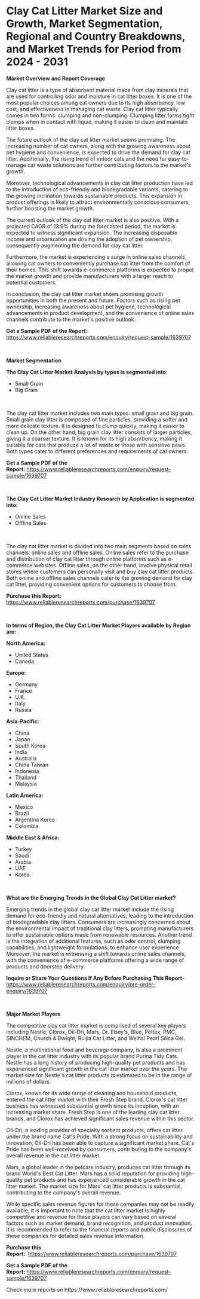 <p><h1>Clay Cat Litter Market Size and Growth, Market Segmentation, Regional and Country Breakdowns, and Market Trends for Period from 2024 -  2031</h1></p><p><strong>Market Overview and Report Coverage</strong></p>
<p><p>Clay cat litter is a type of absorbent material made from clay minerals that are used for controlling odor and moisture in cat litter boxes. It is one of the most popular choices among cat owners due to its high absorbency, low cost, and effectiveness in managing cat waste. Clay cat litter typically comes in two forms: clumping and non-clumping. Clumping litter forms tight clumps when in contact with liquid, making it easier to clean and maintain litter boxes.</p><p>The future outlook of the clay cat litter market seems promising. The increasing number of cat owners, along with the growing awareness about pet hygiene and convenience, is expected to drive the demand for clay cat litter. Additionally, the rising trend of indoor cats and the need for easy-to-manage cat waste solutions are further contributing factors to the market's growth.</p><p>Moreover, technological advancements in clay cat litter production have led to the introduction of eco-friendly and biodegradable variants, catering to the growing inclination towards sustainable products. This expansion in product offerings is likely to attract environmentally conscious consumers, further boosting the market growth.</p><p>The current outlook of the clay cat litter market is also positive. With a projected CAGR of 13.9% during the forecasted period, the market is expected to witness significant expansion. The increasing disposable income and urbanization are driving the adoption of pet ownership, consequently augmenting the demand for clay cat litter.</p><p>Furthermore, the market is experiencing a surge in online sales channels, allowing cat owners to conveniently purchase cat litter from the comfort of their homes. This shift towards e-commerce platforms is expected to propel the market growth and provide manufacturers with a larger reach to potential customers.</p><p>In conclusion, the clay cat litter market shows promising growth opportunities in both the present and future. Factors such as rising pet ownership, increasing awareness about pet hygiene, technological advancements in product development, and the convenience of online sales channels contribute to the market's positive outlook.</p></p>
<p><strong>Get a Sample PDF of the Report:</strong> <a href="https://www.reliableresearchreports.com/enquiry/request-sample/1639707">https://www.reliableresearchreports.com/enquiry/request-sample/1639707</a></p>
<p>&nbsp;</p>
<p><strong>Market Segmentation</strong></p>
<p><strong>The Clay Cat Litter Market Analysis by types is segmented into:</strong></p>
<p><ul><li>Small Grain</li><li>Big Grain</li></ul></p>
<p>&nbsp;</p>
<p><p>The clay cat litter market includes two main types: small grain and big grain. Small grain clay litter is composed of fine particles, providing a softer and more delicate texture. It is designed to clump quickly, making it easier to clean up. On the other hand, big grain clay litter consists of larger particles, giving it a coarser texture. It is known for its high absorbency, making it suitable for cats that produce a lot of waste or those with sensitive paws. Both types cater to different preferences and requirements of cat owners.</p></p>
<p><strong>Get a Sample PDF of the Report:</strong>&nbsp;<a href="https://www.reliableresearchreports.com/enquiry/request-sample/1639707">https://www.reliableresearchreports.com/enquiry/request-sample/1639707</a></p>
<p>&nbsp;</p>
<p><strong>The Clay Cat Litter Market Industry Research by Application is segmented into:</strong></p>
<p><ul><li>Online Sales</li><li>Offline Sales</li></ul></p>
<p>&nbsp;</p>
<p><p>The clay cat litter market is divided into two main segments based on sales channels: online sales and offline sales. Online sales refer to the purchase and distribution of clay cat litter through online platforms such as e-commerce websites. Offline sales, on the other hand, involve physical retail stores where customers can personally visit and buy clay cat litter products. Both online and offline sales channels cater to the growing demand for clay cat litter, providing convenient options for customers to choose from.</p></p>
<p><strong>Purchase this Report:</strong>&nbsp; <a href="https://www.reliableresearchreports.com/purchase/1639707">https://www.reliableresearchreports.com/purchase/1639707</a></p>
<p>&nbsp;</p>
<p><strong>In terms of Region, the Clay Cat Litter Market Players available by Region are:</strong></p>
<p>
    <p> <strong> North America: </strong>
        <ul>
            <li>United States</li>
            <li>Canada</li>
        </ul>
        </p> 
    <p> <strong> Europe: </strong>
        <ul>
            <li>Germany</li>
            <li>France</li>
            <li>U.K.</li>
            <li>Italy</li>
            <li>Russia</li>
        </ul>
        </p> 
    <p> <strong> Asia-Pacific: </strong>
        <ul>
            <li>China</li>
            <li>Japan</li>
            <li>South Korea</li>
            <li>India</li>
            <li>Australia</li>
            <li>China Taiwan</li>
            <li>Indonesia</li>
            <li>Thailand</li>
            <li>Malaysia</li>
        </ul>
        </p> 
    <p> <strong> Latin America: </strong>
        <ul>
            <li>Mexico</li>
            <li>Brazil</li>
            <li>Argentina Korea</li>
            <li>Colombia</li>
        </ul>
        </p> 
    <p> <strong> Middle East & Africa: </strong>
        <ul>
            <li>Turkey</li>
            <li>Saudi</li>
            <li>Arabia</li>
            <li>UAE</li>
            <li>Korea</li>
        </ul>
    </p>
    </p>
<p>&nbsp;</p>
<p><strong>What are the Emerging Trends in the Global Clay Cat Litter market?</strong></p>
<p><p>Emerging trends in the global clay cat litter market include the rising demand for eco-friendly and natural alternatives, leading to the introduction of biodegradable clay litters. Consumers are increasingly concerned about the environmental impact of traditional clay litters, prompting manufacturers to offer sustainable options made from renewable resources. Another trend is the integration of additional features, such as odor control, clumping capabilities, and lightweight formulations, to enhance user experience. Moreover, the market is witnessing a shift towards online sales channels, with the convenience of e-commerce platforms offering a wide range of products and doorstep delivery.</p></p>
<p><strong>Inquire or Share Your Questions If Any Before Purchasing This Report</strong>- <a href="https://www.reliableresearchreports.com/enquiry/pre-order-enquiry/1639707">https://www.reliableresearchreports.com/enquiry/pre-order-enquiry/1639707</a></p>
<p>&nbsp;</p>
<p><strong>Major Market Players</strong></p>
<p><p>The competitive clay cat litter market is comprised of several key players including Nestle, Clorox, Oil-Dri, Mars, Dr. Elsey's, Blue, Pettex, PMC, SINCHEM, Church & Dwight, Ruijia Cat Litter, and Weihai Pearl Silica Gel.</p><p>Nestle, a multinational food and beverage company, is also a prominent player in the cat litter industry with its popular brand Purina Tidy Cats. Nestle has a long history of producing high-quality pet products and has experienced significant growth in the cat litter market over the years. The market size for Nestle's cat litter products is estimated to be in the range of millions of dollars.</p><p>Clorox, known for its wide range of cleaning and household products, entered the cat litter market with their Fresh Step brand. Clorox's cat litter business has witnessed substantial growth since its inception, with an increasing market share. Fresh Step is one of the leading clay cat litter brands, and Clorox has achieved significant sales revenue within this sector.</p><p>Oil-Dri, a leading provider of specialty sorbent products, offers cat litter under the brand name Cat's Pride. With a strong focus on sustainability and innovation, Oil-Dri has been able to capture a significant market share. Cat's Pride has been well-received by consumers, contributing to the company's overall revenue in the cat litter market.</p><p>Mars, a global leader in the petcare industry, produces cat litter through its brand World's Best Cat Litter. Mars has a solid reputation for providing high-quality pet products and has experienced considerable growth in the cat litter market. The market size for Mars' cat litter products is substantial, contributing to the company's overall revenue.</p><p>While specific sales revenue figures for these companies may not be readily available, it is important to note that the cat litter market is highly competitive and revenue for these players can vary based on several factors such as market demand, brand recognition, and product innovation. It is recommended to refer to the financial reports and public disclosures of these companies for detailed sales revenue information.</p></p>
<p><strong>Purchase this Report:</strong>&nbsp;&nbsp;<a href="https://www.reliableresearchreports.com/purchase/1639707">https://www.reliableresearchreports.com/purchase/1639707</a></p>
<p></p>
<p><strong>Get a Sample PDF of the Report:</strong>&nbsp;<a href="https://www.reliableresearchreports.com/enquiry/request-sample/1639707">https://www.reliableresearchreports.com/enquiry/request-sample/1639707</a></p>
<p>Check more reports on https://www.reliableresearchreports.com/</p>